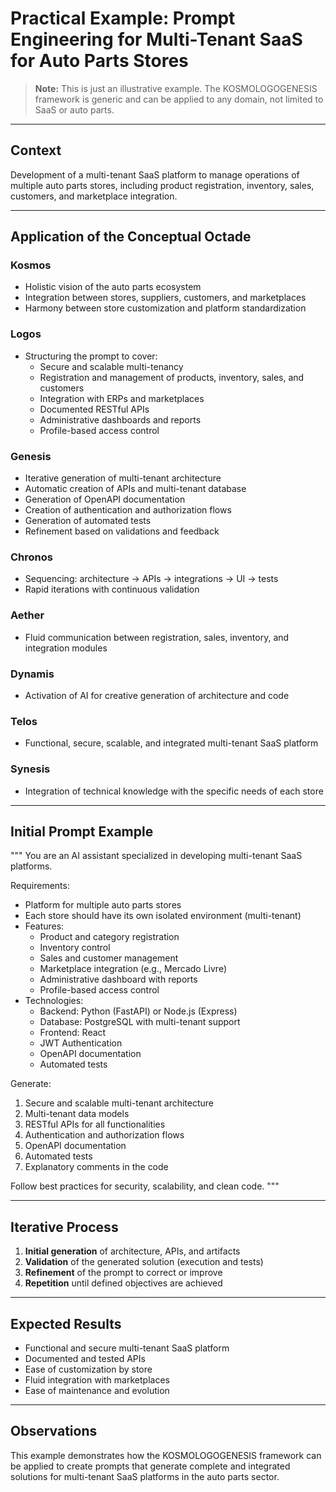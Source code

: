 # Practical Example: Prompt Engineering for Multi-Tenant SaaS for Auto Parts Stores

> **Note:** This is just an illustrative example. The KOSMOLOGOGENESIS framework is generic and can be applied to any domain, not limited to SaaS or auto parts.

---

## Context
Development of a multi-tenant SaaS platform to manage operations of multiple auto parts stores, including product registration, inventory, sales, customers, and marketplace integration.

---

## Application of the Conceptual Octade

### Kosmos
- Holistic vision of the auto parts ecosystem
- Integration between stores, suppliers, customers, and marketplaces
- Harmony between store customization and platform standardization

### Logos
- Structuring the prompt to cover:
  - Secure and scalable multi-tenancy
  - Registration and management of products, inventory, sales, and customers
  - Integration with ERPs and marketplaces
  - Documented RESTful APIs
  - Administrative dashboards and reports
  - Profile-based access control

### Genesis
- Iterative generation of multi-tenant architecture
- Automatic creation of APIs and multi-tenant database
- Generation of OpenAPI documentation
- Creation of authentication and authorization flows
- Generation of automated tests
- Refinement based on validations and feedback

### Chronos
- Sequencing: architecture → APIs → integrations → UI → tests
- Rapid iterations with continuous validation

### Aether
- Fluid communication between registration, sales, inventory, and integration modules

### Dynamis
- Activation of AI for creative generation of architecture and code

### Telos
- Functional, secure, scalable, and integrated multi-tenant SaaS platform

### Synesis
- Integration of technical knowledge with the specific needs of each store

---

## Initial Prompt Example

"""
You are an AI assistant specialized in developing multi-tenant SaaS platforms.

Requirements:
- Platform for multiple auto parts stores
- Each store should have its own isolated environment (multi-tenant)
- Features:
  - Product and category registration
  - Inventory control
  - Sales and customer management
  - Marketplace integration (e.g., Mercado Livre)
  - Administrative dashboard with reports
  - Profile-based access control
- Technologies:
  - Backend: Python (FastAPI) or Node.js (Express)
  - Database: PostgreSQL with multi-tenant support
  - Frontend: React
  - JWT Authentication
  - OpenAPI documentation
  - Automated tests

Generate:
1. Secure and scalable multi-tenant architecture
2. Multi-tenant data models
3. RESTful APIs for all functionalities
4. Authentication and authorization flows
5. OpenAPI documentation
6. Automated tests
7. Explanatory comments in the code

Follow best practices for security, scalability, and clean code.
"""

---

## Iterative Process
1. **Initial generation** of architecture, APIs, and artifacts
2. **Validation** of the generated solution (execution and tests)
3. **Refinement** of the prompt to correct or improve
4. **Repetition** until defined objectives are achieved

---

## Expected Results
- Functional and secure multi-tenant SaaS platform
- Documented and tested APIs
- Ease of customization by store
- Fluid integration with marketplaces
- Ease of maintenance and evolution

---

## Observations
This example demonstrates how the KOSMOLOGOGENESIS framework can be applied to create prompts that generate complete and integrated solutions for multi-tenant SaaS platforms in the auto parts sector.
